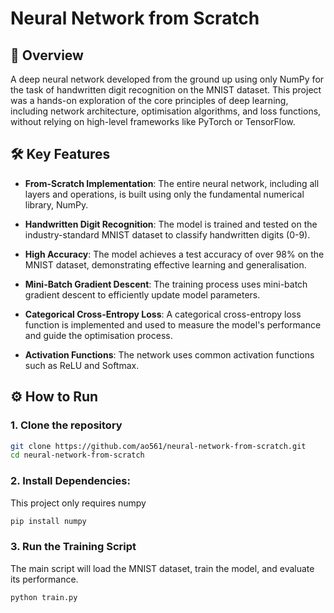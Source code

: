 # Neural Network from Scratch
## 🧠 Overview
A deep neural network developed from the ground up using only NumPy for the task of handwritten digit recognition on the MNIST dataset. This project was a hands-on exploration of the core principles of deep learning, including network architecture, optimisation algorithms, and loss functions, without relying on high-level frameworks like PyTorch or TensorFlow.

## 🛠️ Key Features
* **From-Scratch Implementation**: The entire neural network, including all layers and operations, is built using only the fundamental numerical library, NumPy.

* **Handwritten Digit Recognition**: The model is trained and tested on the industry-standard MNIST dataset to classify handwritten digits (0-9).

* **High Accuracy**: The model achieves a test accuracy of over 98% on the MNIST dataset, demonstrating effective learning and generalisation.

* **Mini-Batch Gradient Descent**: The training process uses mini-batch gradient descent to efficiently update model parameters.

* **Categorical Cross-Entropy Loss**: A categorical cross-entropy loss function is implemented and used to measure the model's performance and guide the optimisation process.

* **Activation Functions**: The network uses common activation functions such as ReLU and Softmax.

## ⚙️ How to Run
### 1. Clone the repository
``` bash
git clone https://github.com/ao561/neural-network-from-scratch.git
cd neural-network-from-scratch
```
### 2. Install Dependencies:
This project only requires numpy
``` bash
pip install numpy
```
### 3. Run the Training Script
The main script will load the MNIST dataset, train the model, and evaluate its performance.
``` bash
python train.py
```
